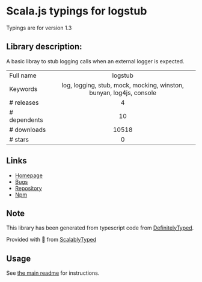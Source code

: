 
# Scala.js typings for logstub

Typings are for version 1.3

## Library description:
A basic libray to stub logging calls when an external logger is expected.

|                    |                 |
| ------------------ | :-------------: |
| Full name          | logstub |
| Keywords           | log, logging, stub, mock, mocking, winston, bunyan, log4js, console |
| # releases         | 4 |
| # dependents       | 10 |
| # downloads        | 10518 |
| # stars            | 0 |

## Links
- [Homepage](https://github.com/OutOfSyncStudios/logstub#readme)
- [Bugs](https://github.com/OutOfSyncStudios/logstub/issues)
- [Repository](https://github.com/OutOfSyncStudios/logstub)
- [Npm](https://www.npmjs.com/package/logstub)
    


## Note
This library has been generated from typescript code from [DefinitelyTyped](https://definitelytyped.org).

Provided with :purple_heart: from [ScalablyTyped](https://github.com/oyvindberg/ScalablyTyped)

## Usage
See [the main readme](../../readme.md) for instructions.



